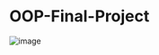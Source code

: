 # OOP-Final-Project
![image](https://github.com/user-attachments/assets/ee88f470-6087-49b7-9458-46889b80a498)
